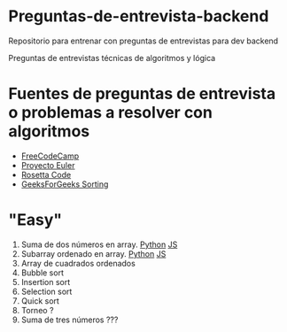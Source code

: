 # Preguntas-de-entrevista-backend

Repositorio para entrenar con preguntas de entrevistas para dev backend

Preguntas de entrevistas técnicas de algoritmos y lógica

# Fuentes de preguntas de entrevista o problemas a resolver con algoritmos
- [FreeCodeCamp](https://www.freecodecamp.org/learn/coding-interview-prep/)
- [Proyecto Euler](https://projecteuler.net/archives)
- [Rosetta Code](https://rosettacode.org/wiki/Category:Programming_Tasks)
- [GeeksForGeeks Sorting](https://www.geeksforgeeks.org/sorting-algorithms/)

# "Easy"

1. Suma de dos números en array. [Python](/arrays/easy/1_two_number_sum.py) [JS](/arrays/easy/js/1_two_number_sum.js)
2. Subarray ordenado en array. [Python](/arrays/easy/2_subarray_of_array.py) [JS](/arrays/easy/js/2_subarray_of_array.js)
3. Array de cuadrados ordenados 
4. Bubble sort
5. Insertion sort
6. Selection sort
7. Quick sort
8. Torneo ?
9. Suma de tres números ???